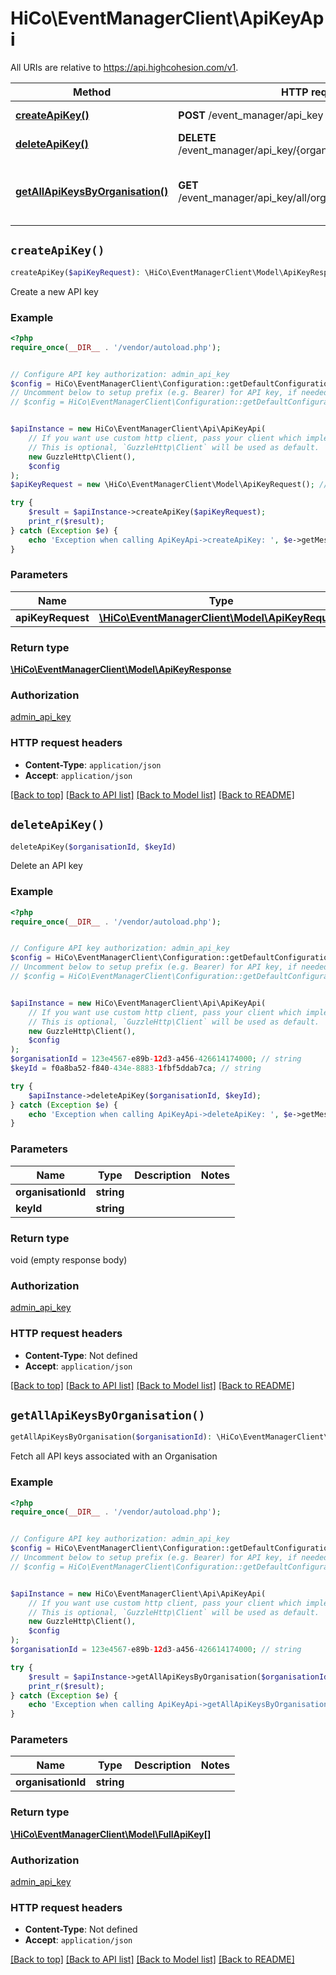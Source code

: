 # HiCo\EventManagerClient\ApiKeyApi

All URIs are relative to https://api.highcohesion.com/v1.

Method | HTTP request | Description
------------- | ------------- | -------------
[**createApiKey()**](ApiKeyApi.md#createApiKey) | **POST** /event_manager/api_key | Create a new API key
[**deleteApiKey()**](ApiKeyApi.md#deleteApiKey) | **DELETE** /event_manager/api_key/{organisation_id}/{key_id} | Delete an API key
[**getAllApiKeysByOrganisation()**](ApiKeyApi.md#getAllApiKeysByOrganisation) | **GET** /event_manager/api_key/all/organisation/{organisation_id} | Fetch all API keys associated with an Organisation


## `createApiKey()`

```php
createApiKey($apiKeyRequest): \HiCo\EventManagerClient\Model\ApiKeyResponse
```

Create a new API key

### Example

```php
<?php
require_once(__DIR__ . '/vendor/autoload.php');


// Configure API key authorization: admin_api_key
$config = HiCo\EventManagerClient\Configuration::getDefaultConfiguration()->setApiKey('apiKey', 'YOUR_API_KEY');
// Uncomment below to setup prefix (e.g. Bearer) for API key, if needed
// $config = HiCo\EventManagerClient\Configuration::getDefaultConfiguration()->setApiKeyPrefix('apiKey', 'Bearer');


$apiInstance = new HiCo\EventManagerClient\Api\ApiKeyApi(
    // If you want use custom http client, pass your client which implements `GuzzleHttp\ClientInterface`.
    // This is optional, `GuzzleHttp\Client` will be used as default.
    new GuzzleHttp\Client(),
    $config
);
$apiKeyRequest = new \HiCo\EventManagerClient\Model\ApiKeyRequest(); // \HiCo\EventManagerClient\Model\ApiKeyRequest

try {
    $result = $apiInstance->createApiKey($apiKeyRequest);
    print_r($result);
} catch (Exception $e) {
    echo 'Exception when calling ApiKeyApi->createApiKey: ', $e->getMessage(), PHP_EOL;
}
```

### Parameters

Name | Type | Description  | Notes
------------- | ------------- | ------------- | -------------
 **apiKeyRequest** | [**\HiCo\EventManagerClient\Model\ApiKeyRequest**](../Model/ApiKeyRequest.md)|  | [optional]

### Return type

[**\HiCo\EventManagerClient\Model\ApiKeyResponse**](../Model/ApiKeyResponse.md)

### Authorization

[admin_api_key](../../README.md#admin_api_key)

### HTTP request headers

- **Content-Type**: `application/json`
- **Accept**: `application/json`

[[Back to top]](#) [[Back to API list]](../../README.md#endpoints)
[[Back to Model list]](../../README.md#models)
[[Back to README]](../../README.md)

## `deleteApiKey()`

```php
deleteApiKey($organisationId, $keyId)
```

Delete an API key

### Example

```php
<?php
require_once(__DIR__ . '/vendor/autoload.php');


// Configure API key authorization: admin_api_key
$config = HiCo\EventManagerClient\Configuration::getDefaultConfiguration()->setApiKey('apiKey', 'YOUR_API_KEY');
// Uncomment below to setup prefix (e.g. Bearer) for API key, if needed
// $config = HiCo\EventManagerClient\Configuration::getDefaultConfiguration()->setApiKeyPrefix('apiKey', 'Bearer');


$apiInstance = new HiCo\EventManagerClient\Api\ApiKeyApi(
    // If you want use custom http client, pass your client which implements `GuzzleHttp\ClientInterface`.
    // This is optional, `GuzzleHttp\Client` will be used as default.
    new GuzzleHttp\Client(),
    $config
);
$organisationId = 123e4567-e89b-12d3-a456-426614174000; // string
$keyId = f0a8ba52-f840-434e-8883-1fbf5ddab7ca; // string

try {
    $apiInstance->deleteApiKey($organisationId, $keyId);
} catch (Exception $e) {
    echo 'Exception when calling ApiKeyApi->deleteApiKey: ', $e->getMessage(), PHP_EOL;
}
```

### Parameters

Name | Type | Description  | Notes
------------- | ------------- | ------------- | -------------
 **organisationId** | **string**|  |
 **keyId** | **string**|  |

### Return type

void (empty response body)

### Authorization

[admin_api_key](../../README.md#admin_api_key)

### HTTP request headers

- **Content-Type**: Not defined
- **Accept**: `application/json`

[[Back to top]](#) [[Back to API list]](../../README.md#endpoints)
[[Back to Model list]](../../README.md#models)
[[Back to README]](../../README.md)

## `getAllApiKeysByOrganisation()`

```php
getAllApiKeysByOrganisation($organisationId): \HiCo\EventManagerClient\Model\FullApiKey[]
```

Fetch all API keys associated with an Organisation

### Example

```php
<?php
require_once(__DIR__ . '/vendor/autoload.php');


// Configure API key authorization: admin_api_key
$config = HiCo\EventManagerClient\Configuration::getDefaultConfiguration()->setApiKey('apiKey', 'YOUR_API_KEY');
// Uncomment below to setup prefix (e.g. Bearer) for API key, if needed
// $config = HiCo\EventManagerClient\Configuration::getDefaultConfiguration()->setApiKeyPrefix('apiKey', 'Bearer');


$apiInstance = new HiCo\EventManagerClient\Api\ApiKeyApi(
    // If you want use custom http client, pass your client which implements `GuzzleHttp\ClientInterface`.
    // This is optional, `GuzzleHttp\Client` will be used as default.
    new GuzzleHttp\Client(),
    $config
);
$organisationId = 123e4567-e89b-12d3-a456-426614174000; // string

try {
    $result = $apiInstance->getAllApiKeysByOrganisation($organisationId);
    print_r($result);
} catch (Exception $e) {
    echo 'Exception when calling ApiKeyApi->getAllApiKeysByOrganisation: ', $e->getMessage(), PHP_EOL;
}
```

### Parameters

Name | Type | Description  | Notes
------------- | ------------- | ------------- | -------------
 **organisationId** | **string**|  |

### Return type

[**\HiCo\EventManagerClient\Model\FullApiKey[]**](../Model/FullApiKey.md)

### Authorization

[admin_api_key](../../README.md#admin_api_key)

### HTTP request headers

- **Content-Type**: Not defined
- **Accept**: `application/json`

[[Back to top]](#) [[Back to API list]](../../README.md#endpoints)
[[Back to Model list]](../../README.md#models)
[[Back to README]](../../README.md)
